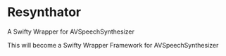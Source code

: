# Resynthator
A Swifty Wrapper for AVSpeechSynthesizer

This will become a Swifty Wrapper Framework for AVSpeechSynthesizer
